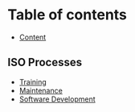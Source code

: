 # Table of contents

* [Content](README.md)

## ISO Processes

* [Training](iso-processes/training.md)
* [Maintenance](iso-processes/maintenance.md)
* [Software Development](iso-processes/software-development.md)

